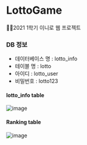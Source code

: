 # LottoGame
👩‍💻2021 1학기 이니로 웹 프로젝트

### DB 정보
- 데이터베이스 명 : lotto_info
- 테이블 명 : lotto
- 아이디 : lotto_user
- 비밀번호 : lotto123

#### lotto_info table
![image](https://user-images.githubusercontent.com/59350891/119266242-ef9fbd80-bc24-11eb-96c0-36adbb2c2d12.png)

#### Ranking table
![image](https://user-images.githubusercontent.com/59350891/120274269-900f7500-c2ea-11eb-96a1-9e029b7abe53.png)


